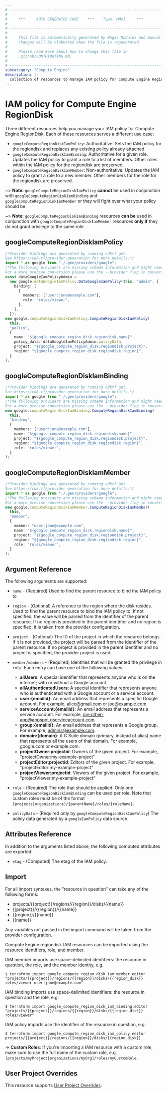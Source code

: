 ```yaml
---
# ----------------------------------------------------------------------------
#
#     ***     AUTO GENERATED CODE    ***    Type: MMv1     ***
#
# ----------------------------------------------------------------------------
#
#     This file is automatically generated by Magic Modules and manual
#     changes will be clobbered when the file is regenerated.
#
#     Please read more about how to change this file in
#     .github/CONTRIBUTING.md.
#
# ----------------------------------------------------------------------------
subcategory: "Compute Engine"
description: |-
  Collection of resources to manage IAM policy for Compute Engine RegionDisk
---
```


# IAM policy for Compute Engine RegionDisk

Three different resources help you manage your IAM policy for Compute Engine RegionDisk. Each of these resources serves a different use case:

* `googleComputeRegionDiskIamPolicy`: Authoritative. Sets the IAM policy for the regiondisk and replaces any existing policy already attached.
* `googleComputeRegionDiskIamBinding`: Authoritative for a given role. Updates the IAM policy to grant a role to a list of members. Other roles within the IAM policy for the regiondisk are preserved.
* `googleComputeRegionDiskIamMember`: Non-authoritative. Updates the IAM policy to grant a role to a new member. Other members for the role for the regiondisk are preserved.

\~> **Note:** `googleComputeRegionDiskIamPolicy` **cannot** be used in conjunction with `googleComputeRegionDiskIamBinding` and `googleComputeRegionDiskIamMember` or they will fight over what your policy should be.

\~> **Note:** `googleComputeRegionDiskIamBinding` resources **can be** used in conjunction with `googleComputeRegionDiskIamMember` resources **only if** they do not grant privilege to the same role.

## googleComputeRegionDiskIamPolicy

```typescript
/*Provider bindings are generated by running cdktf get.
See https://cdk.tf/provider-generation for more details.*/
import * as google from "./.gen/providers/google";
/*The following providers are missing schema information and might need manual adjustments to synthesize correctly: google.
For a more precise conversion please use the --provider flag in convert.*/
const dataGoogleIamPolicyAdmin =
  new google.dataGoogleIamPolicy.DataGoogleIamPolicy(this, "admin", {
    binding: [
      {
        members: ["user:jane@example.com"],
        role: "roles/viewer",
      },
    ],
  });
new google.computeRegionDiskIamPolicy.ComputeRegionDiskIamPolicy(
  this,
  "policy",
  {
    name: "${google_compute_region_disk.regiondisk.name}",
    policy_data: dataGoogleIamPolicyAdmin.policyData,
    project: "${google_compute_region_disk.regiondisk.project}",
    region: "${google_compute_region_disk.regiondisk.region}",
  }
);

```

## googleComputeRegionDiskIamBinding

```typescript
/*Provider bindings are generated by running cdktf get.
See https://cdk.tf/provider-generation for more details.*/
import * as google from "./.gen/providers/google";
/*The following providers are missing schema information and might need manual adjustments to synthesize correctly: google.
For a more precise conversion please use the --provider flag in convert.*/
new google.computeRegionDiskIamBinding.ComputeRegionDiskIamBinding(
  this,
  "binding",
  {
    members: ["user:jane@example.com"],
    name: "${google_compute_region_disk.regiondisk.name}",
    project: "${google_compute_region_disk.regiondisk.project}",
    region: "${google_compute_region_disk.regiondisk.region}",
    role: "roles/viewer",
  }
);

```

## googleComputeRegionDiskIamMember

```typescript
/*Provider bindings are generated by running cdktf get.
See https://cdk.tf/provider-generation for more details.*/
import * as google from "./.gen/providers/google";
/*The following providers are missing schema information and might need manual adjustments to synthesize correctly: google.
For a more precise conversion please use the --provider flag in convert.*/
new google.computeRegionDiskIamMember.ComputeRegionDiskIamMember(
  this,
  "member",
  {
    member: "user:jane@example.com",
    name: "${google_compute_region_disk.regiondisk.name}",
    project: "${google_compute_region_disk.regiondisk.project}",
    region: "${google_compute_region_disk.regiondisk.region}",
    role: "roles/viewer",
  }
);

```

## Argument Reference

The following arguments are supported:

*   `name` - (Required) Used to find the parent resource to bind the IAM policy to

*   `region` - (Optional) A reference to the region where the disk resides. Used to find the parent resource to bind the IAM policy to. If not specified,
    the value will be parsed from the identifier of the parent resource. If no region is provided in the parent identifier and no
    region is specified, it is taken from the provider configuration.

*   `project` - (Optional) The ID of the project in which the resource belongs.
    If it is not provided, the project will be parsed from the identifier of the parent resource. If no project is provided in the parent identifier and no project is specified, the provider project is used.

*   `member/members` - (Required) Identities that will be granted the privilege in `role`.
    Each entry can have one of the following values:
    * **allUsers**: A special identifier that represents anyone who is on the internet; with or without a Google account.
    * **allAuthenticatedUsers**: A special identifier that represents anyone who is authenticated with a Google account or a service account.
    * **user:{emailid}**: An email address that represents a specific Google account. For example, alice@gmail.com or joe@example.com.
    * **serviceAccount:{emailid}**: An email address that represents a service account. For example, my-other-app@appspot.gserviceaccount.com.
    * **group:{emailid}**: An email address that represents a Google group. For example, admins@example.com.
    * **domain:{domain}**: A G Suite domain (primary, instead of alias) name that represents all the users of that domain. For example, google.com or example.com.
    * **projectOwner:projectid**: Owners of the given project. For example, "projectOwner:my-example-project"
    * **projectEditor:projectid**: Editors of the given project. For example, "projectEditor:my-example-project"
    * **projectViewer:projectid**: Viewers of the given project. For example, "projectViewer:my-example-project"

*   `role` - (Required) The role that should be applied. Only one
    `googleComputeRegionDiskIamBinding` can be used per role. Note that custom roles must be of the format
    `[projects|organizations]/{parentName}/roles/{roleName}`.

*   `policyData` - (Required only by `googleComputeRegionDiskIamPolicy`) The policy data generated by
    a `googleIamPolicy` data source.

## Attributes Reference

In addition to the arguments listed above, the following computed attributes are
exported:

* `etag` - (Computed) The etag of the IAM policy.

## Import

For all import syntaxes, the "resource in question" can take any of the following forms:

* projects/{{project}}/regions/{{region}}/disks/{{name}}
* {{project}}/{{region}}/{{name}}
* {{region}}/{{name}}
* {{name}}

Any variables not passed in the import command will be taken from the provider configuration.

Compute Engine regiondisk IAM resources can be imported using the resource identifiers, role, and member.

IAM member imports use space-delimited identifiers: the resource in question, the role, and the member identity, e.g.

```console
$ terraform import google_compute_region_disk_iam_member.editor "projects/{{project}}/regions/{{region}}/disks/{{region_disk}} roles/viewer user:jane@example.com"
```

IAM binding imports use space-delimited identifiers: the resource in question and the role, e.g.

```console
$ terraform import google_compute_region_disk_iam_binding.editor "projects/{{project}}/regions/{{region}}/disks/{{region_disk}} roles/viewer"
```

IAM policy imports use the identifier of the resource in question, e.g.

```console
$ terraform import google_compute_region_disk_iam_policy.editor projects/{{project}}/regions/{{region}}/disks/{{region_disk}}
```

\-> **Custom Roles**: If you're importing a IAM resource with a custom role, make sure to use the
full name of the custom role, e.g. `[projects/myProject|organizations/myOrg]/roles/myCustomRole`.

## User Project Overrides

This resource supports [User Project Overrides](https://registry.terraform.io/providers/hashicorp/google/latest/docs/guides/provider_reference#user_project_override).

